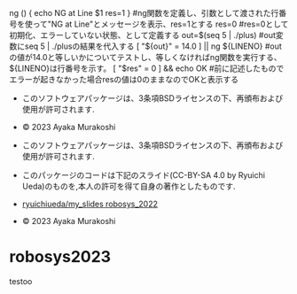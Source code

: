 ng () { echo NG at Line $1  res=1 }
#ng関数を定義し、引数として渡された行番号を使って"NG at Line"とメッセージを表示、res=1とする
res=0
#res=0として初期化、エラーしていない状態、として定義する
out=$(seq 5 | ./plus)
#out変数にseq 5 | ./plusの結果を代入する
[ "${out}" = 14.0 ] || ng ${LINENO}
#outの値が14.0と等しいかについてテストし、等しくなければng関数を実行する、${LINENO}は行番号を示す。
[ "$res" = 0 ] && echo OK
#前に記述したものでエラーが起きなかった場合resの値は0のままなのでOKと表示する




* このソフトウェアパッケージは、3条項BSDライセンスの下、再頒布および使用が許可されます.
* © 2023 Ayaka Murakoshi

* このソフトウェアパッケージは、3条項BSDライセンスの下、再頒布および使用が許可されます.
* このパッケージのコードは下記のスライド(CC-BY-SA 4.0 by Ryuichi Ueda)のものを,本人の許可を得て自身の著作としたものです.
* [ryuichiueda/my_slides robosys_2022](http://githb.com/ryuichiueda/my_slides/tree/master/robosys_2022)
* © 2023 Ayaka Murakoshi
# robosys2023
testoo
